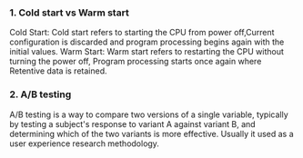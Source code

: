 ### 1. Cold start vs Warm start

Cold Start: Cold start refers to starting the CPU from power off,Current configuration is discarded and program processing begins again with the initial values. 
Warm Start: Warm start refers to restarting the CPU without turning the power off, Program processing starts once again where Retentive data is retained.


### 2. A/B testing

A/B testing is a way to compare two versions of a single variable, typically by testing a subject's response to variant A against variant B, and determining which of the two variants is more effective. Usually it used as a user experience research methodology.


